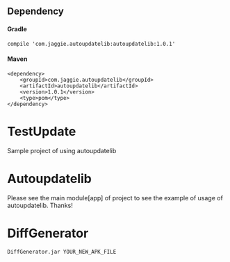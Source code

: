 
## Dependency

#### Gradle

`` compile 'com.jaggie.autoupdatelib:autoupdatelib:1.0.1' ``

#### Maven

``` 
<dependency>
    <groupId>com.jaggie.autoupdatelib</groupId>
    <artifactId>autoupdatelib</artifactId>
    <version>1.0.1</version>
    <type>pom</type>
</dependency>
```

# TestUpdate

Sample project of using autoupdatelib



# Autoupdatelib

Please see the main module[app] of project to see the example of usage of autoupdatelib.
Thanks!



# DiffGenerator

``DiffGenerator.jar YOUR_NEW_APK_FILE``

